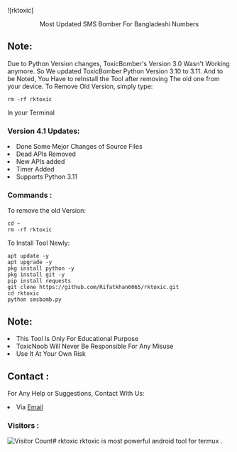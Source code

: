 ![rktoxic]
<p align="center">Most Updated SMS Bomber For Bangladeshi Numbers</p>

## Note:
Due to Python Version changes, ToxicBomber's Version 3.0 Wasn't Working anymore. So We updated ToxicBomber Python Version 3.10 to 3.11. And to be Noted, You Have to reInstall the Tool after removing The old one from your device. To Remove Old Version, simply type:
``` shell script
rm -rf rktoxic
```
In your Terminal

### Version 4.1 Updates:
<li>Done Some Mejor Changes of Source Files</li>
<li>Dead APIs Removed</li>
<li>New APIs added</li>
<li>Timer Added</li>
<li>Supports Python 3.11</li>

### Commands :
To remove the old Version:
``` shell script
cd ~
rm -rf rktoxic
```
To Install Tool Newly:

``` shell script
apt update -y
apt upgrade -y
pkg install python -y
pkg install git -y
pip install requests
git clone https://github.com/Rifatkhan6065/rktoxic.git 
cd rktoxic
python smsbomb.py
```

## Note:
<li>This Tool Is Only For Educational Purpose</li>
<li>ToxicNoob Will Never Be Responsible For Any Misuse</li>
<li>Use It At Your Own Risk</li>

## Contact :
For Any Help or Suggestions, Contact With Us:
<li> Via <a href="mailto:@gmail.com">Email</a>



### Visitors :

![Visitor Count](rktoxic)# rktoxic
rktoxic is most powerful android tool for termux .
